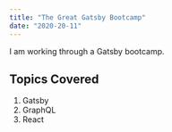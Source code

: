 ```yaml
---
title: "The Great Gatsby Bootcamp"
date: "2020-20-11"
---
```


I am working through a Gatsby bootcamp.

## Topics Covered

1. Gatsby
2. GraphQL
3. React